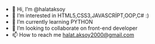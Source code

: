 - 👋 Hi, I’m @halataksoy
- 👀 I’m interested in HTML5,CSS3,JAVASCRİPT,OOP,C# :)
- 🌱 I’m currently learning PYTHON
- 💞️ I’m looking to collaborate on front-end developer 
- 📫 How to reach me halat.aksoy2000@gmail.com

<!---
halataksoy/halataksoy is a ✨ special ✨ repository because its `README.md` (this file) appears on your GitHub profile.
You can click the Preview link to take a look at your changes.
--->
